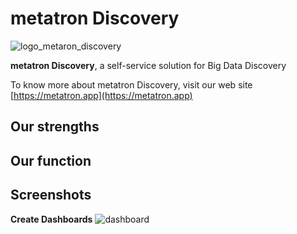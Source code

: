 metatron Discovery
=========

![logo_metaron_discovery](https://user-images.githubusercontent.com/6300003/44013820-f7647c96-9f02-11e8-8066-1c97f8b1662c.png)

**metatron Discovery**, a self-service solution for Big Data Discovery

To know more about metatron Discovery, visit our web site [https://metatron.app](https://metatron.app)

Our strengths
------------------


Our function
------------------


Screenshots
------------------
**Create Dashboards**
![dashboard](https://user-images.githubusercontent.com/6300003/44013629-9bca7c6a-9f01-11e8-93f1-8d4998498553.png)
